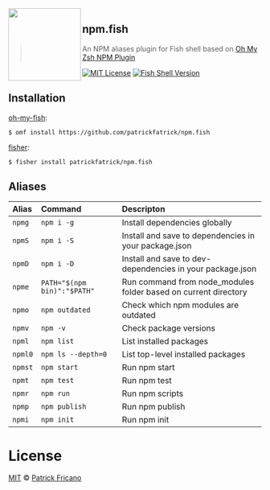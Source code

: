 <img src="https://cdn.rawgit.com/oh-my-fish/oh-my-fish/e4f1c2e0219a17e2c748b824004c8d0b38055c16/docs/logo.svg" align="left" width="144px" height="144px"/>

## npm.fish

> An NPM aliases plugin for Fish shell based on [Oh My Zsh NPM Plugin][omz-npm-plugin]

[![MIT License](https://img.shields.io/badge/license-MIT-007EC7.svg?style=flat-square)](/LICENSE)
[![Fish Shell Version](https://img.shields.io/badge/fish-v3.1.0-007EC7.svg?style=flat-square)](https://fishshell.com)

## Installation

[oh-my-fish][omf-link]:

```fish
$ omf install https://github.com/patrickfatrick/npm.fish
```

[fisher][fisher-link]:
```fish
$ fisher install patrickfatrick/npm.fish
```

## Aliases

| Alias   | Command                      | Descripton                                                      |
|:------  |:-----------------------------|:----------------------------------------------------------------|
| `npmg`  | `npm i -g`                   | Install dependencies globally                                   |
| `npmS`  | `npm i -S`                   | Install and save to dependencies in your package.json           |
| `npmD`  | `npm i -D`                   | Install and save to dev-dependencies in your package.json       |
| `npme`  | `PATH="$(npm bin)":"$PATH"`  | Run command from node_modules folder based on current directory |
| `npmo`  | `npm outdated`               | Check which npm modules are outdated                            |
| `npmv`  | `npm -v`                     | Check package versions                                          |
| `npml`  | `npm list`                   | List installed packages                                         |
| `npml0` | `npm ls --depth=0`           | List top-level installed packages                               |
| `npmst` | `npm start`                  | Run npm start                                                   |
| `npmt`  | `npm test`                   | Run npm test                                                    |
| `npmr`  | `npm run`                    | Run npm scripts                                                 |
| `npmp`  | `npm publish`                | Run npm publish                                                 |
| `npmi`  | `npm init`                   | Run npm init                                                    |

# License

[MIT][mit] © [Patrick Fricano][author]

[mit]:            https://opensource.org/licenses/MIT
[author]:         https://github.com/patrickfatrick
[omf-link]:       https://www.github.com/oh-my-fish/oh-my-fish
[fisher-link]:    https://github.com/jorgebucaran/fisher

[license-badge]:  https://img.shields.io/badge/license-MIT-007EC7.svg?style=flat-square
[omz-npm-plugin]: https://github.com/ohmyzsh/ohmyzsh/tree/master/plugins/npm